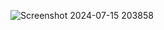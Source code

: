 ![Screenshot 2024-07-15 203858](https://github.com/user-attachments/assets/70968734-3daa-4305-bb26-f9b4d20e09d8)

